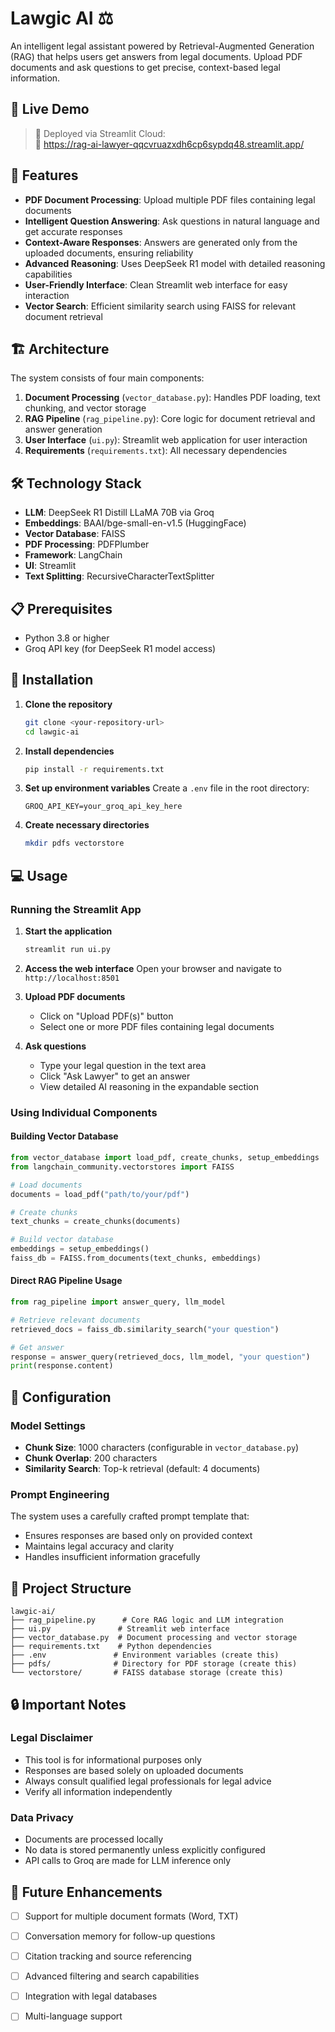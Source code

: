 # Lawgic AI ⚖️

An intelligent legal assistant powered by Retrieval-Augmented Generation (RAG) that helps users get answers from legal documents. Upload PDF documents and ask questions to get precise, context-based legal information.

## 🧪 Live Demo

> 🚀 Deployed via Streamlit Cloud:  
> 🔗 https://rag-ai-lawyer-qqcvruazxdh6cp6sypdq48.streamlit.app/

## 🌟 Features

- **PDF Document Processing**: Upload multiple PDF files containing legal documents
- **Intelligent Question Answering**: Ask questions in natural language and get accurate responses
- **Context-Aware Responses**: Answers are generated only from the uploaded documents, ensuring reliability
- **Advanced Reasoning**: Uses DeepSeek R1 model with detailed reasoning capabilities
- **User-Friendly Interface**: Clean Streamlit web interface for easy interaction
- **Vector Search**: Efficient similarity search using FAISS for relevant document retrieval

## 🏗️ Architecture

The system consists of four main components:

1. **Document Processing** (`vector_database.py`): Handles PDF loading, text chunking, and vector storage
2. **RAG Pipeline** (`rag_pipeline.py`): Core logic for document retrieval and answer generation
3. **User Interface** (`ui.py`): Streamlit web application for user interaction
4. **Requirements** (`requirements.txt`): All necessary dependencies

## 🛠️ Technology Stack

- **LLM**: DeepSeek R1 Distill LLaMA 70B via Groq
- **Embeddings**: BAAI/bge-small-en-v1.5 (HuggingFace)
- **Vector Database**: FAISS
- **PDF Processing**: PDFPlumber
- **Framework**: LangChain
- **UI**: Streamlit
- **Text Splitting**: RecursiveCharacterTextSplitter

## 📋 Prerequisites

- Python 3.8 or higher
- Groq API key (for DeepSeek R1 model access)

## 🚀 Installation

1. **Clone the repository**
   ```bash
   git clone <your-repository-url>
   cd lawgic-ai
   ```

2. **Install dependencies**
   ```bash
   pip install -r requirements.txt
   ```

3. **Set up environment variables**
   Create a `.env` file in the root directory:
   ```env
   GROQ_API_KEY=your_groq_api_key_here
   ```

4. **Create necessary directories**
   ```bash
   mkdir pdfs vectorstore
   ```

## 💻 Usage

### Running the Streamlit App

1. **Start the application**
   ```bash
   streamlit run ui.py
   ```

2. **Access the web interface**
   Open your browser and navigate to `http://localhost:8501`

3. **Upload PDF documents**
   - Click on "Upload PDF(s)" button
   - Select one or more PDF files containing legal documents

4. **Ask questions**
   - Type your legal question in the text area
   - Click "Ask Lawyer" to get an answer
   - View detailed AI reasoning in the expandable section

### Using Individual Components

#### Building Vector Database
```python
from vector_database import load_pdf, create_chunks, setup_embeddings
from langchain_community.vectorstores import FAISS

# Load documents
documents = load_pdf("path/to/your/pdf")

# Create chunks
text_chunks = create_chunks(documents)

# Build vector database
embeddings = setup_embeddings()
faiss_db = FAISS.from_documents(text_chunks, embeddings)
```

#### Direct RAG Pipeline Usage
```python
from rag_pipeline import answer_query, llm_model

# Retrieve relevant documents
retrieved_docs = faiss_db.similarity_search("your question")

# Get answer
response = answer_query(retrieved_docs, llm_model, "your question")
print(response.content)
```

## 🔧 Configuration

### Model Settings
- **Chunk Size**: 1000 characters (configurable in `vector_database.py`)
- **Chunk Overlap**: 200 characters
- **Similarity Search**: Top-k retrieval (default: 4 documents)

### Prompt Engineering
The system uses a carefully crafted prompt template that:
- Ensures responses are based only on provided context
- Maintains legal accuracy and clarity
- Handles insufficient information gracefully

## 📁 Project Structure

```
lawgic-ai/
├── rag_pipeline.py      # Core RAG logic and LLM integration
├── ui.py               # Streamlit web interface
├── vector_database.py  # Document processing and vector storage
├── requirements.txt    # Python dependencies
├── .env               # Environment variables (create this)
├── pdfs/              # Directory for PDF storage (create this)
└── vectorstore/       # FAISS database storage (create this)
```

## 🔒 Important Notes

### Legal Disclaimer
- This tool is for informational purposes only
- Responses are based solely on uploaded documents
- Always consult qualified legal professionals for legal advice
- Verify all information independently

### Data Privacy
- Documents are processed locally
- No data is stored permanently unless explicitly configured
- API calls to Groq are made for LLM inference only


## 🚀 Future Enhancements

- [ ] Support for multiple document formats (Word, TXT)
- [ ] Conversation memory for follow-up questions
- [ ] Citation tracking and source referencing
- [ ] Advanced filtering and search capabilities
- [ ] Integration with legal databases
- [ ] Multi-language support


